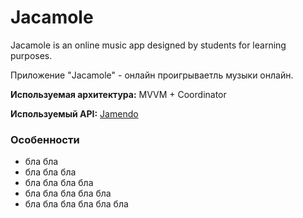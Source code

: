 #  Jacamole
Jacamole is an online music app designed by students for learning purposes.


Приложение "Jacamole" - онлайн проигрываетль музыки онлайн.

**Используемая архитектура:** MVVM + Coordinator

**Используемый API:** [Jamendo](https://developer.jamendo.com/v3.0/docs)

### Особенности

- бла бла
- бла бла бла
- бла бла бла бла
- бла бла бла бла бла
- бла бла бла бла бла бла
